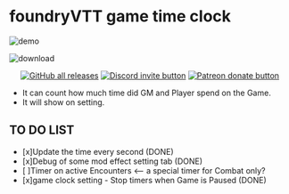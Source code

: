 # foundryVTT game time clock
![demo](https://user-images.githubusercontent.com/23254376/111742237-bc5a4e80-88c2-11eb-8b77-31aa9726ffed.png)

![download]()
<p align="center">
    <a href="https://discord.gg/vx4kcm7" title="GitHub all releases!"><img src="https://img.shields.io/github/downloads/hktrpg/foundryVTT_game_time_clock/total" alt="GitHub all releases" /></a>
    <a href="https://discord.gg/vx4kcm7" title="Join the discord server!"><img src="https://img.shields.io/discord/278202347165974529?logo=discord" alt="Discord invite button" /></a>
    <a href="https://patreon.com/HKTRPG" title="Donate to this project using Patreon"><img src="https://img.shields.io/badge/patreon-donate-red.svg" alt="Patreon donate button" /></a>
</p>

- It can count how much time did GM and Player spend on the Game.
- It will show on setting.
## TO DO LIST
- [x]Update the time every second (DONE)
- [x]Debug of some mod effect setting tab (DONE)
- [ ]Timer on active Encounters <-- a special timer for Combat only?
- [x]game clock setting - Stop timers when Game is Paused (DONE)

